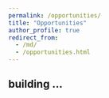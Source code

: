 ```yaml
---
permalink: /opportunities/
title: "Opportunities"
author_profile: true
redirect_from: 
  - /md/
  - /opportunities.html
---
```


## building ... 


